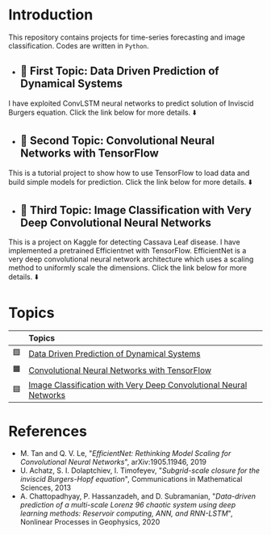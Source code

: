 
# Introduction

This repository contains projects for time-series forecasting and image classification. Codes are written in `Python`.  


- ## :green_book: First Topic: Data Driven Prediction of Dynamical Systems

I have exploited ConvLSTM neural networks to predict solution of Inviscid Burgers equation. Click the link below for more details. :arrow_down:


-  ## :orange_book: Second Topic: Convolutional Neural Networks with TensorFlow

This is a tutorial project to show how to use TensorFlow to load data and build simple models for prediction. Click the link below for more details. :arrow_down:

- ## :blue_book:  Third Topic: Image Classification with Very Deep Convolutional Neural Networks

This is a project on Kaggle for detecting Cassava Leaf disease. I have implemented a pretrained Efficientnet with TensorFlow. EfficientNet is a very deep convolutional neural network architecture which uses a scaling method to uniformly scale the dimensions. Click the link below for more details. :arrow_down:

# Topics    
||Topics|
|:-----|:--------|
|:green_square:|[Data Driven Prediction of Dynamical Systems](https://github.com/mdaneshv/DataScience/blob/master/Deep%20Learning%20Project/README.md)|        
|:orange_square:|[Convolutional Neural Networks with TensorFlow](https://github.com/mdaneshv/DataScience/blob/master/Tensorflow/Fashion-MNIST.ipynb)|    
|:blue_square:|[ Image Classification with Very Deep Convolutional Neural Networks](https://github.com/mdaneshv/DataScience/blob/master/Tensorflow/Cassava-Leaf-Disease.ipynb)|     



# References
- M. Tan and Q. V. Le, "*EfficientNet: Rethinking Model Scaling for Convolutional Neural Networks*",  	arXiv:1905.11946, 2019
- U. Achatz, S. I. Dolaptchiev, I. Timofeyev, "*Subgrid-scale closure for the inviscid Burgers-Hopf equation*", Communications in Mathematical Sciences, 2013
- A. Chattopadhyay, P. Hassanzadeh, and D. Subramanian, "*Data-driven prediction of a multi-scale Lorenz 96 chaotic system
using deep learning methods: Reservoir computing, ANN, and
RNN-LSTM*", Nonlinear Processes in Geophysics, 2020

